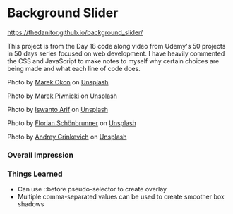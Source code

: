# Background Slider

https://thedanitor.github.io/background_slider/

This project is from the Day 18 code along video from Udemy's 50 projects in 50 days series focused on web development. I have heavily commented the CSS and JavaScript to make notes to myself why certain choices are being made and what each line of code does.

Photo by <a href="https://unsplash.com/@marekokon?utm_source=unsplash&utm_medium=referral&utm_content=creditCopyText">Marek Okon</a> on <a href="/t/nature?utm_source=unsplash&utm_medium=referral&utm_content=creditCopyText">Unsplash</a>

Photo by <a href="https://unsplash.com/@marekpiwnicki?utm_source=unsplash&utm_medium=referral&utm_content=creditCopyText">Marek Piwnicki</a> on <a href="/t/nature?utm_source=unsplash&utm_medium=referral&utm_content=creditCopyText">Unsplash</a>
  
Photo by <a href="https://unsplash.com/@iswanto?utm_source=unsplash&utm_medium=referral&utm_content=creditCopyText">Iswanto Arif</a> on <a href="/t/nature?utm_source=unsplash&utm_medium=referral&utm_content=creditCopyText">Unsplash</a>
  
Photo by <a href="https://unsplash.com/@ferdinand8a?utm_source=unsplash&utm_medium=referral&utm_content=creditCopyText">Florian Schönbrunner</a> on <a href="/t/nature?utm_source=unsplash&utm_medium=referral&utm_content=creditCopyText">Unsplash</a>
  
Photo by <a href="https://unsplash.com/@grin?utm_source=unsplash&utm_medium=referral&utm_content=creditCopyText">Andrey Grinkevich</a> on <a href="/t/nature?utm_source=unsplash&utm_medium=referral&utm_content=creditCopyText">Unsplash</a>
  

### Overall Impression



### Things Learned

* Can use ::before pseudo-selector to create overlay
* Multiple comma-separated values can be used to create smoother box shadows